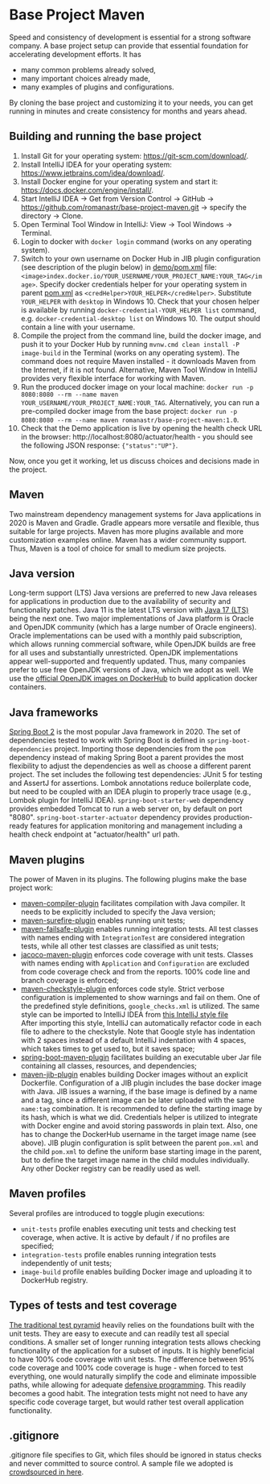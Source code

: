 # Base Project Maven
Speed and consistency of development is essential for a strong software company. 
A base project setup can provide that essential foundation for accelerating development efforts. 
It has
* many common problems already solved,
* many important choices already made,
* many examples of plugins and configurations.

By cloning the base project and customizing it to your needs, you can get running in minutes
and create consistency for months and years ahead.

## Building and running the base project
1. Install Git for your operating system: https://git-scm.com/download/. 
2. Install IntelliJ IDEA for your operating system: https://www.jetbrains.com/idea/download/.
3. Install Docker engine for your operating system and start it: https://docs.docker.com/engine/install/.
4. Start IntelliJ IDEA -> Get from Version Control -> GitHub -> https://github.com/romanastr/base-project-maven.git ->
specify the directory -> Clone.
5. Open Terminal Tool Window in IntelliJ: View -> Tool Windows -> Terminal.
6. Login to docker with `docker login` command (works on any operating system).
7. Switch to your own username on Docker Hub in JIB plugin configuration (see description of the 
plugin below) in [demo/pom.xml](demo/pom.xml) file: 
`<image>index.docker.io/YOUR_USERNAME/YOUR_PROJECT_NAME:YOUR_TAG</image>`.
Specify docker credentials helper for your operating system in parent [pom.xml](pom.xml) as
 `<credHelper>YOUR_HELPER</credHelper>`.  Substitute `YOUR_HELPER` with `desktop` in Windows 10. 
  Check that your chosen helper is available by running `docker-credential-YOUR_HELPER list` 
  command, e.g. `docker-credential-desktop list` on Windows 10. The output should contain a line 
  with your username. 
8. Compile the project from the command line, build the docker image, and push it to your Docker Hub
 by running `mvnw.cmd clean install -P image-build` in the Terminal (works on any operating system). 
The command does not require Maven installed - it downloads Maven from the Internet, 
if it is not found. Alternative, Maven Tool Window in IntelliJ provides very flexible interface for 
working with Maven. 
9. Run the produced docker image on your local machine:
`docker run -p 8080:8080 --rm --name maven YOUR_USERNAME/YOUR_PROJECT_NAME:YOUR_TAG`.
Alternatively, you can run a pre-compiled docker image from the base project:
`docker run -p 8080:8080 --rm --name maven romanastr/base-project-maven:1.0`.
10. Check that the Demo application is live by opening the health check URL in the browser: 
http://localhost:8080/actuator/health - you should see the following JSON response: 
`{"status":"UP"}`.

Now, once you get it working, let us discuss choices and decisions made in the project.
## Maven
Two mainstream dependency management systems for Java applications in 2020 is Maven and Gradle.
Gradle appears more versatile and flexible, thus suitable for large projects. 
Maven has more plugins available and more customization examples online. Maven has a wider 
community support. Thus, Maven is a tool of choice for small to medium size projects.

## Java version
Long-term support (LTS) Java versions are preferred to new Java releases for applications 
in production due to the availability of security and functionality patches.
Java 11 is the latest LTS version with [Java 17 (LTS)](https://en.wikipedia.org/wiki/Java_version_history) 
being the next one. Two major implementations of Java platform is Oracle and OpenJDK community 
(which has a large number of Oracle engineers). Oracle implementations can be used with a monthly
 paid subscription, which allows running commercial software, while OpenJDK builds are free 
for all uses and substantially unrestricted. OpenJDK implementations appear well-supported and 
 frequently updated. Thus, many companies prefer to use free OpenJDK versions of Java, which
we adopt as well. We use the [official OpenJDK images on DockerHub](https://hub.docker.com/_/openjdk) 
to build application docker containers.

## Java frameworks
[Spring Boot 2](https://spring.io/projects/spring-boot) is the most popular Java framework in 2020. 
The set of dependencies tested to work with Spring Boot is defined in `spring-boot-dependencies` 
project. Importing those dependencies from the `pom` dependency instead of making Spring Boot 
a parent provides the most flexibility to adjust the dependencies as well as choose 
a different parent project. The set includes the following test dependencies: JUnit 5 for testing 
and AssertJ for assertions. Lombok annotations reduce boilerplate code, but need to be coupled with 
an IDEA plugin to properly  trace usage  (e.g., Lombok plugin for IntelliJ IDEA). `spring-boot-starter-web` 
dependency provides  embedded  Tomcat to run a web server on, by default on port "8080". 
`spring-boot-starter-actuator`  dependency provides production-ready features for application
monitoring and management including a health check endpoint at "actuator/health" url path.

## Maven plugins
The power of Maven in its plugins. The following plugins make the base project work:
* [maven-compiler-plugin](https://maven.apache.org/plugins/maven-compiler-plugin/) facilitates 
compilation with Java compiler. It needs to be explicitly included to specify the Java version;
* [maven-surefire-plugin](http://maven.apache.org/surefire/maven-surefire-plugin/) enables running 
unit tests;
* [maven-failsafe-plugin](http://maven.apache.org/surefire/maven-failsafe-plugin/) enables running 
integration tests.  All test classes with names ending with `IntegrationTest` are considered 
integration tests, while all other test classes are classified as unit tests; 
* [jacoco-maven-plugin](https://tech.asimio.net/2019/04/23/Reporting-Code-Coverage-using-Maven-and-JaCoCo-plugin.html)
enforces code coverage with unit tests. Classes with names ending with `Application` and `Configuration` 
are excluded from code coverage check and from the reports. 100% code line and branch coverage is 
enforced;
* [maven-checkstyle-plugin](https://maven.apache.org/plugins/maven-checkstyle-plugin/)
enforces code style. Strict verbose configuration is implemented to
show warnings and fail on them. One of the predefined style definitions, `google_checks.xml` is 
utilized. The same style can be imported to IntelliJ IDEA from [this IntelliJ style file](https://github.com/google/styleguide/blob/gh-pages/intellij-java-google-style.xml)  
After importing this style, IntelliJ can automatically refactor code in each file to adhere to
the checkstyle. Note that Google style has indentation with 2 spaces instead of a default
IntelliJ indentation with 4 spaces, which takes times to get used to, but it saves space;
* [spring-boot-maven-plugin](https://docs.spring.io/spring-boot/docs/current/maven-plugin/usage.html) 
facilitates building an executable uber Jar file containing all classes, resources, and dependencies; 
* [maven-jib-plugin](https://github.com/GoogleContainerTools/jib/tree/master/jib-maven-plugin) 
enables building Docker images without an explicit Dockerfile. Configuration of a JIB plugin
includes the base docker image with Java. JIB issues a warning, if the base image is defined 
by a name and a tag, since a different image can be later uploaded with the same  `name:tag` combination. 
It is recommended to define the starting image by its hash, which is what we did.
Credentials helper is utilized to integrate with Docker engine and avoid storing passwords in plain text. 
Also, one has to change the DockerHub username in the target image name (see above).
JIB plugin configuration is split between the parent `pom.xml` and the child `pom.xml` to define
the uniform base starting image in the parent, but to define the target image name in the child 
modules individually. Any other Docker registry can be readily used as well.

## Maven profiles
Several profiles are introduced to toggle plugin executions:
* `unit-tests` profile enables executing unit tests and checking test coverage, when active. 
It is active by default / if no profiles are specified;
* `integration-tests` profile enables running integration tests independently of unit tests;
* `image-build` profile enables building Docker image and uploading it to DockerHub registry.

## Types of tests and test coverage
[The traditional test pyramid](https://medium.com/better-programming/the-test-pyramid-80d77535573) 
heavily relies on the foundations built with the unit tests. They are easy to execute 
and can readily test all special conditions. A smaller set of 
longer running integration tests allows checking functionality of the application 
for a subset of inputs. It is highly beneficial to have 100% code coverage with unit tests.
The difference between 95% code coverage and 100% code coverage is huge - when forced to test
everything, one would naturally simplify the code and eliminate impossible paths, while allowing for
adequate [defensive programming](https://en.wikipedia.org/wiki/Defensive_programming). This readily 
becomes a good habit. The integration tests might not need to have any specific code coverage target, 
but would rather test overall application functionality.

## .gitignore
.gitignore file specifies to Git, which files should be ignored in status checks and never committed
to source control. A sample file we adopted is [crowdsourced in here](https://gist.github.com/dedunumax/54e82214715e35439227).